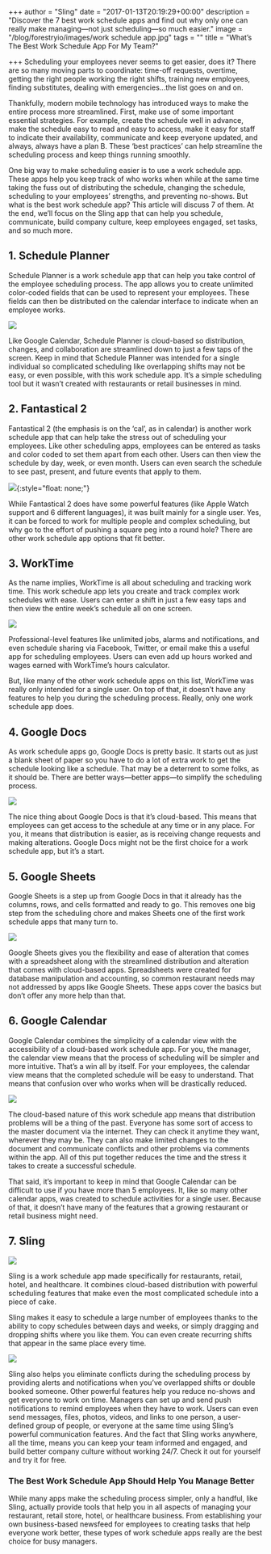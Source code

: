+++
author = "Sling"
date = "2017-01-13T20:19:29+00:00"
description = "Discover the 7 best work schedule apps and find out why only one can really make managing—not just scheduling—so much easier."
image = "/blog/forestryio/images/work schedule app.jpg"
tags = ""
title = "What’s The Best Work Schedule App For My Team?"

+++
Scheduling your employees never seems to get easier, does it? There are so many moving parts to coordinate: time-off requests, overtime, getting the right people working the right shifts, training new employees, finding substitutes, dealing with emergencies...the list goes on and on.

Thankfully, modern mobile technology has introduced ways to make the entire process more streamlined. First, make use of some important essential strategies. For example, create the schedule well in advance, make the schedule easy to read and easy to access, make it easy for staff to indicate their availability, communicate and keep everyone updated, and always, always have a plan B. These ‘best practices’ can help streamline the scheduling process and keep things running smoothly.

One big way to make scheduling easier is to use a work schedule app. These apps help you keep track of who works when while at the same time taking the fuss out of distributing the schedule, changing the schedule, scheduling to your employees’ strengths, and preventing no-shows. But what is the best work schedule app? This article will discuss 7 of them. At the end, we’ll focus on the Sling app that can help you schedule, communicate, build company culture, keep employees engaged, set tasks, and so much more.

## 1\. Schedule Planner

Schedule Planner is a work schedule app that can help you take control of the employee scheduling process. The app allows you to create unlimited color-coded fields that can be used to represent your employees. These fields can then be distributed on the calendar interface to indicate when an employee works.

![](/blog/forestryio/images/image08-2.png)

Like Google Calendar, Schedule Planner is cloud-based so distribution, changes, and collaboration are streamlined down to just a few taps of the screen. Keep in mind that Schedule Planner was intended for a single individual so complicated scheduling like overlapping shifts may not be easy, or even possible, with this work schedule app. It’s a simple scheduling tool but it wasn’t created with restaurants or retail businesses in mind.

## 2\. Fantastical 2

Fantastical 2 (the emphasis is on the ‘cal’, as in calendar) is another work schedule app that can help take the stress out of scheduling your employees. Like other scheduling apps, employees can be entered as tasks and color coded to set them apart from each other. Users can then view the schedule by day, week, or even month. Users can even search the schedule to see past, present, and future events that apply to them.

![](/blog/forestryio/images/image03-6.png){:style="float: none;"}

While Fantastical 2 does have some powerful features (like Apple Watch support and 6 different languages), it was built mainly for a single user. Yes, it can be forced to work for multiple people and complex scheduling, but why go to the effort of pushing a square peg into a round hole? There are other work schedule app options that fit better.

## 3\. WorkTime

As the name implies, WorkTime is all about scheduling and tracking work time. This work schedule app lets you create and track complex work schedules with ease. Users can enter a shift in just a few easy taps and then view the entire week’s schedule all on one screen.

![](/blog/forestryio/images/image05-5.png)

Professional-level features like unlimited jobs, alarms and notifications, and even schedule sharing via Facebook, Twitter, or email make this a useful app for scheduling employees. Users can even add up hours worked and wages earned with WorkTime’s hours calculator.

But, like many of the other work schedule apps on this list, WorkTime was really only intended for a single user. On top of that, it doesn’t have any features to help you during the scheduling process. Really, only one work schedule app does.

## 4\. Google Docs

As work schedule apps go, Google Docs is pretty basic. It starts out as just a blank sheet of paper so you have to do a lot of extra work to get the schedule looking like a schedule. That may be a deterrent to some folks, as it should be. There are better ways—better apps—to simplify the scheduling process.

![](/blog/forestryio/images/image07-4.png)

The nice thing about Google Docs is that it’s cloud-based. This means that employees can get access to the schedule at any time or in any place. For you, it means that distribution is easier, as is receiving change requests and making alterations. Google Docs might not be the first choice for a work schedule app, but it’s a start.

## 5\. Google Sheets

Google Sheets is a step up from Google Docs in that it already has the columns, rows, and cells formatted and ready to go. This removes one big step from the scheduling chore and makes Sheets one of the first work schedule apps that many turn to.

![](/blog/forestryio/images/image06-3.png)

Google Sheets gives you the flexibility and ease of alteration that comes with a spreadsheet along with the streamlined distribution and alteration that comes with cloud-based apps. Spreadsheets were created for database manipulation and accounting, so common restaurant needs may not addressed by apps like Google Sheets. These apps cover the basics but don’t offer any more help than that.

## 6\. Google Calendar

Google Calendar combines the simplicity of a calendar view with the accessibility of a cloud-based work schedule app. For you, the manager, the calendar view means that the process of scheduling will be simpler and more intuitive. That’s a win all by itself. For your employees, the calendar view means that the completed schedule will be easy to understand. That means that confusion over who works when will be drastically reduced.

![](/blog/forestryio/images/image00-5.png)

The cloud-based nature of this work schedule app means that distribution problems will be a thing of the past. Everyone has some sort of access to the master document via the internet. They can check it anytime they want, wherever they may be. They can also make limited changes to the document and communicate conflicts and other problems via comments within the app. All of this put together reduces the time and the stress it takes to create a successful schedule.

That said, it’s important to keep in mind that Google Calendar can be difficult to use if you have more than 5 employees. It, like so many other calendar apps, was created to schedule activities for a single user. Because of that, it doesn’t have many of the features that a growing restaurant or retail business might need.

## 7\. Sling

![](/blog/forestryio/images/image04-5.png)

<span style="letter-spacing: 0.01em;">Sling is a work schedule app made specifically for restaurants, retail, hotel, and healthcare. It combines cloud-based distribution with powerful scheduling features that make even the most complicated schedule into a piece of cake.</span>

Sling makes it easy to schedule a large number of employees thanks to the ability to copy schedules between days and weeks, or simply dragging and dropping shifts where you like them. You can even create recurring shifts that appear in the same place every time.

![](/blog/forestryio/images/image02-4.png)

Sling also helps you eliminate conflicts during the scheduling process by providing alerts and notifications when you’ve overlapped shifts or double booked someone. Other powerful features help you reduce no-shows and get everyone to work on time. Managers can set up and send push notifications to remind employees when they have to work. Users can even send messages, files, photos, videos, and links to one person, a user-defined group of people, or everyone at the same time using Sling’s powerful communication features. And the fact that Sling works anywhere, all the time, means you can keep your team informed and engaged, and build better company culture without working 24/7\. Check it out for yourself and try it for free.

### The Best Work Schedule App Should Help You Manage Better

While many apps make the scheduling process simpler, only a handful, like Sling, actually provide tools that help you in all aspects of managing your restaurant, retail store, hotel, or healthcare business. From establishing your own business-based newsfeed for employees to creating tasks that help everyone work better, these types of work schedule apps really are the best choice for busy managers.